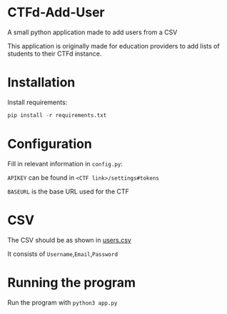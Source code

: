 # CTFd-Add-User
A small python application made to add users from a CSV 

This application is originally made for education providers to add lists of students to their CTFd instance. 

# Installation

Install requirements:
```py
pip install -r requirements.txt
```

# Configuration

Fill in relevant information in `config.py`:

`APIKEY` can be found in `<CTF link>/settings#tokens`

`BASEURL` is the base URL used for the CTF

# CSV
The CSV should be as shown in [users.csv](https://github.com/BritishBenji/CTFd-Add-User/blob/main/users.csv)

It consists of `Username`,`Email`,`Password`


# Running the program
Run the program with `python3 app.py`
